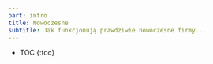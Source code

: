 ```yaml
---
part: intro
title: Nowoczesne
subtitle: Jak funkcjonują prawdziwie nowoczesne firmy...
---
```


* TOC
{:toc}
